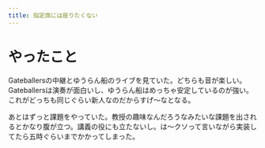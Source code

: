 ```yaml
---
title: 指定席には座りたくない
---
```


# やったこと

Gateballersの中継とゆうらん船のライブを見ていた。どちらも音が楽しい。Gateballersは演奏が面白いし、ゆうらん船はめっちゃ安定しているのが強い。これがどっちも同じぐらい新人なのだからすげ〜なとなる。

あとはずっと課題をやっていた。教授の趣味なんだろうなみたいな課題を出されるとかなり腹が立つ。講義の役にも立たないし。は〜クソって言いながら実装してたら五時ぐらいまでかかってしまった。
